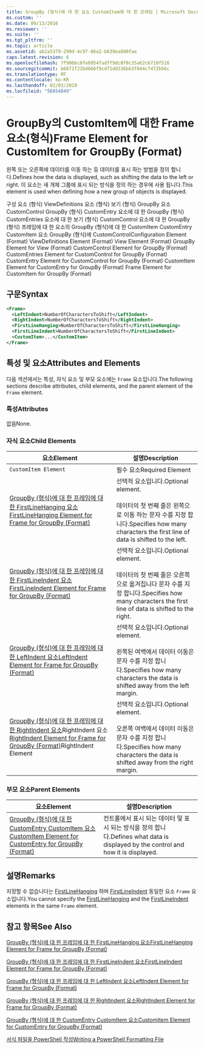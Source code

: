 ```yaml
---
title: GroupBy (형식)에 대 한 요소 CustomItem에 대 한 프레임 | Microsoft Docs
ms.custom: ''
ms.date: 09/13/2016
ms.reviewer: ''
ms.suite: ''
ms.tgt_pltfrm: ''
ms.topic: article
ms.assetid: ab2a5379-299d-4c97-86a2-b639ea890fae
caps.latest.revision: 6
ms.openlocfilehash: 7f9066c0fe0954fadff9dc8f0c35a62c6710f516
ms.sourcegitcommit: b6871f21bd666f9cd71dd336bb3f844cf472b56c
ms.translationtype: MT
ms.contentlocale: ko-KR
ms.lasthandoff: 02/03/2019
ms.locfileid: "56854849"
---
```

# <a name="frame-element-for-customitem-for-groupby-format"></a><span data-ttu-id="f7980-102">GroupBy의 CustomItem에 대한 Frame 요소(형식)</span><span class="sxs-lookup"><span data-stu-id="f7980-102">Frame Element for CustomItem for GroupBy (Format)</span></span>

<span data-ttu-id="f7980-103">왼쪽 또는 오른쪽에 데이터를 이동 하는 등 데이터를 표시 하는 방법을 정의 합니다.</span><span class="sxs-lookup"><span data-stu-id="f7980-103">Defines how the data is displayed, such as shifting the data to the left or right.</span></span> <span data-ttu-id="f7980-104">이 요소는 새 개체 그룹에 표시 되는 방식을 정의 하는 경우에 사용 됩니다.</span><span class="sxs-lookup"><span data-stu-id="f7980-104">This element is used when defining how a new group of objects is displayed.</span></span>

<span data-ttu-id="f7980-105">구성 요소 (형식) ViewDefinitions 요소 (형식) 보기 (형식) GroupBy 요소 CustomControl GroupBy (형식) CustomEntry 요소에 대 한 GroupBy (형식) CustomEntries 요소에 대 한 보기 (형식) CustomControl 요소에 대 한 GroupBy (형식) 프레임에 대 한 요소의 GroupBy (형식)에 대 한 CustomItem CustomEntry CustomItem 요소 GroupBy (형식)에 CustomControl</span><span class="sxs-lookup"><span data-stu-id="f7980-105">Configuration Element (Format) ViewDefinitions Element (Format) View Element (Format) GroupBy Element for View (Format) CustomControl Element for GroupBy (Format) CustomEntries Element for CustomControl for GroupBy (Format) CustomEntry Element for CustomControl for GroupBy (Format) CustomItem Element for CustomEntry for GroupBy (Format) Frame Element for CustomItem for GroupBy (Format)</span></span>

## <a name="syntax"></a><span data-ttu-id="f7980-106">구문</span><span class="sxs-lookup"><span data-stu-id="f7980-106">Syntax</span></span>

```xml
<Frame>
  <LeftIndent>NumberOfCharactersToShift</LeftIndent>
  <RightIndent>NumberOfCharactersToShift</RightIndent>
  <FirstLineHanging>NumberOfCharactersToShift</FirstLineHanging>
  <FirstLineIndent>NumberOfCharactersToShift</FirstLineIndent>
  <CustomItem>...</CustomItem>
</Frame>
```

## <a name="attributes-and-elements"></a><span data-ttu-id="f7980-107">특성 및 요소</span><span class="sxs-lookup"><span data-stu-id="f7980-107">Attributes and Elements</span></span>

<span data-ttu-id="f7980-108">다음 섹션에서는 특성, 자식 요소 및 부모 요소에는 `Frame` 요소입니다.</span><span class="sxs-lookup"><span data-stu-id="f7980-108">The following sections describe attributes, child elements, and the parent element of the `Frame` element.</span></span>

### <a name="attributes"></a><span data-ttu-id="f7980-109">특성</span><span class="sxs-lookup"><span data-stu-id="f7980-109">Attributes</span></span>

<span data-ttu-id="f7980-110">없음</span><span class="sxs-lookup"><span data-stu-id="f7980-110">None.</span></span>

### <a name="child-elements"></a><span data-ttu-id="f7980-111">자식 요소</span><span class="sxs-lookup"><span data-stu-id="f7980-111">Child Elements</span></span>

|<span data-ttu-id="f7980-112">요소</span><span class="sxs-lookup"><span data-stu-id="f7980-112">Element</span></span>|<span data-ttu-id="f7980-113">설명</span><span class="sxs-lookup"><span data-stu-id="f7980-113">Description</span></span>|
|-------------|-----------------|
|`CustomItem Element`|<span data-ttu-id="f7980-114">필수 요소</span><span class="sxs-lookup"><span data-stu-id="f7980-114">Required Element</span></span>|
|[<span data-ttu-id="f7980-115">GroupBy (형식)에 대 한 프레임에 대 한 FirstLineHanging 요소</span><span class="sxs-lookup"><span data-stu-id="f7980-115">FirstLineHanging Element for Frame for GroupBy (Format)</span></span>](./firstlinehanging-element-for-frame-for-groupby-format.md)|<span data-ttu-id="f7980-116">선택적 요소입니다.</span><span class="sxs-lookup"><span data-stu-id="f7980-116">Optional element.</span></span><br /><br /> <span data-ttu-id="f7980-117">데이터의 첫 번째 줄은 왼쪽으로 이동 하는 문자 수를 지정 합니다.</span><span class="sxs-lookup"><span data-stu-id="f7980-117">Specifies how many characters the first line of data is shifted to the left.</span></span>|
|[<span data-ttu-id="f7980-118">GroupBy (형식)에 대 한 프레임에 대 한 FirstLineIndent 요소</span><span class="sxs-lookup"><span data-stu-id="f7980-118">FirstLineIndent Element for Frame for GroupBy (Format)</span></span>](./firstlineindent-element-for-frame-for-groupby-format.md)|<span data-ttu-id="f7980-119">선택적 요소입니다.</span><span class="sxs-lookup"><span data-stu-id="f7980-119">Optional element.</span></span><br /><br /> <span data-ttu-id="f7980-120">데이터의 첫 번째 줄은 오른쪽으로 옮겨집니다 문자 수를 지정 합니다.</span><span class="sxs-lookup"><span data-stu-id="f7980-120">Specifies how many characters the first line of data is shifted to the right.</span></span>|
|[<span data-ttu-id="f7980-121">GroupBy (형식)에 대 한 프레임에 대 한 LeftIndent 요소</span><span class="sxs-lookup"><span data-stu-id="f7980-121">LeftIndent Element for Frame for GroupBy (Format)</span></span>](./leftindent-element-for-frame-for-groupby-format.md)|<span data-ttu-id="f7980-122">선택적 요소입니다.</span><span class="sxs-lookup"><span data-stu-id="f7980-122">Optional element.</span></span><br /><br /> <span data-ttu-id="f7980-123">왼쪽된 여백에서 데이터 이동은 문자 수를 지정 합니다.</span><span class="sxs-lookup"><span data-stu-id="f7980-123">Specifies how many characters the data is shifted away from the left margin.</span></span>|
|<span data-ttu-id="f7980-124">[GroupBy (형식)에 대 한 프레임에 대 한 RightIndent 요소](./rightindent-element-for-frame-for-groupby-format.md)RightIndent 요소</span><span class="sxs-lookup"><span data-stu-id="f7980-124">[RightIndent Element for Frame for GroupBy (Format)](./rightindent-element-for-frame-for-groupby-format.md)RightIndent Element</span></span>|<span data-ttu-id="f7980-125">선택적 요소입니다.</span><span class="sxs-lookup"><span data-stu-id="f7980-125">Optional element.</span></span><br /><br /> <span data-ttu-id="f7980-126">오른쪽 여백에서 데이터 이동은 문자 수를 지정 합니다.</span><span class="sxs-lookup"><span data-stu-id="f7980-126">Specifies how many characters the data is shifted away from the right margin.</span></span>|

### <a name="parent-elements"></a><span data-ttu-id="f7980-127">부모 요소</span><span class="sxs-lookup"><span data-stu-id="f7980-127">Parent Elements</span></span>

|<span data-ttu-id="f7980-128">요소</span><span class="sxs-lookup"><span data-stu-id="f7980-128">Element</span></span>|<span data-ttu-id="f7980-129">설명</span><span class="sxs-lookup"><span data-stu-id="f7980-129">Description</span></span>|
|-------------|-----------------|
|[<span data-ttu-id="f7980-130">GroupBy (형식)에 대 한 CustomEntry CustomItem 요소</span><span class="sxs-lookup"><span data-stu-id="f7980-130">CustomItem Element for CustomEntry for GroupBy (Format)</span></span>](./customitem-element-for-customentry-for-groupby-format.md)|<span data-ttu-id="f7980-131">컨트롤에서 표시 되는 데이터 및 표시 되는 방식을 정의 합니다.</span><span class="sxs-lookup"><span data-stu-id="f7980-131">Defines what data is displayed by the control and how it is displayed.</span></span>|

## <a name="remarks"></a><span data-ttu-id="f7980-132">설명</span><span class="sxs-lookup"><span data-stu-id="f7980-132">Remarks</span></span>

<span data-ttu-id="f7980-133">지정할 수 없습니다는 [FirstLineHanging](./firstlinehanging-element-for-frame-for-groupby-format.md) 하며 [FirstLineIndent](./firstlineindent-element-for-frame-for-groupby-format.md) 동일한 요소 `Frame` 요소입니다.</span><span class="sxs-lookup"><span data-stu-id="f7980-133">You cannot specify the [FirstLineHanging](./firstlinehanging-element-for-frame-for-groupby-format.md) and the [FirstLineIndent](./firstlineindent-element-for-frame-for-groupby-format.md) elements in the same `Frame` element.</span></span>

## <a name="see-also"></a><span data-ttu-id="f7980-134">참고 항목</span><span class="sxs-lookup"><span data-stu-id="f7980-134">See Also</span></span>

[<span data-ttu-id="f7980-135">GroupBy (형식)에 대 한 프레임에 대 한 FirstLineHanging 요소</span><span class="sxs-lookup"><span data-stu-id="f7980-135">FirstLineHanging Element for Frame for GroupBy (Format)</span></span>](./firstlinehanging-element-for-frame-for-groupby-format.md)

[<span data-ttu-id="f7980-136">GroupBy (형식)에 대 한 프레임에 대 한 FirstLineIndent 요소</span><span class="sxs-lookup"><span data-stu-id="f7980-136">FirstLineIndent Element for Frame for GroupBy (Format)</span></span>](./firstlineindent-element-for-frame-for-groupby-format.md)

[<span data-ttu-id="f7980-137">GroupBy (형식)에 대 한 프레임에 대 한 LeftIndent 요소</span><span class="sxs-lookup"><span data-stu-id="f7980-137">LeftIndent Element for Frame for GroupBy (Format)</span></span>](./leftindent-element-for-frame-for-groupby-format.md)

[<span data-ttu-id="f7980-138">GroupBy (형식)에 대 한 프레임에 대 한 RightIndent 요소</span><span class="sxs-lookup"><span data-stu-id="f7980-138">RightIndent Element for Frame for GroupBy (Format)</span></span>](./rightindent-element-for-frame-for-groupby-format.md)

[<span data-ttu-id="f7980-139">GroupBy (형식)에 대 한 CustomEntry CustomItem 요소</span><span class="sxs-lookup"><span data-stu-id="f7980-139">CustomItem Element for CustomEntry for GroupBy (Format)</span></span>](./customitem-element-for-customentry-for-groupby-format.md)

[<span data-ttu-id="f7980-140">서식 파일을 PowerShell 작성</span><span class="sxs-lookup"><span data-stu-id="f7980-140">Writing a PowerShell Formatting File</span></span>](./writing-a-powershell-formatting-file.md)
